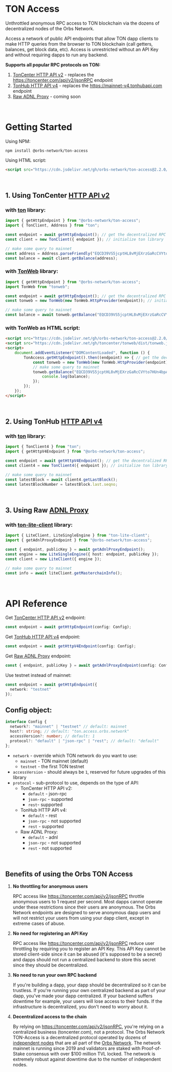 # TON Access

Unthrottled anonymous RPC access to TON blockchain via the dozens of decentralized nodes of the Orbs Network.

Access a network of public API endpoints that allow TON dapp clients to make HTTP queries from the browser to TON blockchain (call getters, balances, get block data, etc). Access is unrestricted without an API Key and without requiring dapps to run any backend.

**Supports all popular RPC protocols on TON:**
1. [TonCenter HTTP API v2](https://toncenter.com/api/v2/) - replaces the https://toncenter.com/api/v2/jsonRPC endpoint
2. [TonHub HTTP API v4](https://github.com/ton-foundation/ton-api-v4) - replaces the https://mainnet-v4.tonhubapi.com endpoint
3. [Raw ADNL Proxy](https://github.com/ton-community/ton-lite-client) - coming soon

&nbsp;

# Getting Started

Using NPM:
```
npm install @orbs-network/ton-access
```

Using HTML script:
```html
<script src="https://cdn.jsdelivr.net/gh/orbs-network/ton-access@2.2.0/dist/index.min.js"></script>
```

&nbsp;

## 1. Using TonCenter [HTTP API v2](https://toncenter.com/api/v2/)

### with [ton](https://github.com/tonwhales/ton) library:

```ts
import { getHttpEndpoint } from "@orbs-network/ton-access";
import { TonClient, Address } from "ton";

const endpoint = await getHttpEndpoint(); // get the decentralized RPC endpoint
const client = new TonClient({ endpoint }); // initialize ton library

// make some query to mainnet
const address = Address.parseFriendly("EQCD39VS5jcptHL8vMjEXrzGaRcCVYto7HUn4bpAOg8xqB2N").address;
const balance = await client.getBalance(address);
```

### with [TonWeb](https://github.com/toncenter/tonweb) library:

```ts
import { getHttpEndpoint } from "@orbs-network/ton-access";
import TonWeb from "tonweb";

const endpoint = await getHttpEndpoint(); // get the decentralized RPC endpoint
const tonweb = new TonWeb(new TonWeb.HttpProvider(endpoint)); // initialize tonweb library

// make some query to mainnet
const balance = await tonweb.getBalance("EQCD39VS5jcptHL8vMjEXrzGaRcCVYto7HUn4bpAOg8xqB2N");
```

### with TonWeb as HTML script:

```html
<script src="https://cdn.jsdelivr.net/gh/orbs-network/ton-access@2.2.0/dist/index.min.js"></script>
<script src="https://cdn.jsdelivr.net/gh/toncenter/tonweb/dist/tonweb.js"></script>
<script>
    document.addEventListener("DOMContentLoaded", function () {
        TonAccess.getHttpEndpoint().then((endpoint) => { // get the decentralized RPC endpoint
            const tonweb = new TonWeb(new TonWeb.HttpProvider(endpoint)); // initialize tonweb library
            // make some query to mainnet
            tonweb.getBalance("EQCD39VS5jcptHL8vMjEXrzGaRcCVYto7HUn4bpAOg8xqB2N").then((balance) => {
                console.log(balance);
            });
        });
    });
</script>
```

&nbsp;

## 2. Using TonHub [HTTP API v4](https://github.com/ton-foundation/ton-api-v4)

### with [ton](https://github.com/tonwhales/ton) library:

```ts
import { TonClient4 } from "ton";
import { getHttpV4Endpoint } from "@orbs-network/ton-access";

const endpoint = await getHttpV4Endpoint(); // get the decentralized RPC endpoint
const client4 = new TonClient4({ endpoint }); // initialize ton library

// make some query to mainnet
const latestBlock = await client4.getLastBlock();
const latestBlockNumber = latestBlock.last.seqno;
```

&nbsp;

## 3. Using Raw [ADNL Proxy](https://github.com/ton-community/ton-lite-client)

### with [ton-lite-client](https://github.com/ton-community/ton-lite-client/pull/2) library:

```ts
import { LiteClient, LiteSingleEngine } from "ton-lite-client";
import { getAdnlProxyEndpoint } from "@orbs-network/ton-access";

const { endpoint, publicKey } = await getAdnlProxyEndpoint();
const engine = new LiteSingleEngine({ host: endpoint, publicKey });
const client = new LiteClient({ engine });

// make some query to mainnet
const info = await liteClient.getMasterchainInfo();
```

&nbsp;

# API Reference

Get [TonCenter HTTP API v2](https://toncenter.com/api/v2/) endpoint:
```ts
const endpoint = await getHttpEndpoint(config: Config);
```
Get [TonHub HTTP API v4](https://github.com/ton-foundation/ton-api-v4) endpoint:
```ts
const endpoint = await getHttpV4Endpoint(config: Config);
```
Get [Raw ADNL Proxy](https://github.com/ton-community/ton-lite-client) endpoint:
```ts
const { endpoint, publicKey } = await getAdnlProxyEndpoint(config: Config);
```
Use testnet instead of mainnet:
```ts
const endpoint = await getHttpEndpoint({
  network: "testnet" 
});
```

## Config object:

```ts
interface Config {
  network?: "mainnet" | "testnet" // default: mainnet
  host?: string; // default: "ton.access.orbs.network"
  accessVersion?: number; // default: 1
  protocol?: "default" | "json-rpc" | "rest"; // default: "default"
};
```

* `network` - override which TON network do you want to use:
  * `mainnet` - TON mainnet (default)
  * `testnet` - the first TON testnet  
* `accessVersion` - should always be `1`, reserved for future upgrades of this library
* `protocol` - sub-protocol to use, depends on the type of API:
  * TonCenter HTTP API v2:
    * `default` - json-rpc
    * `json-rpc` - supported
    * `rest`- supported
  * TonHub HTTP API v4:
    * `default` - rest   
    * `json-rpc` - not supported
    * `rest` - supported
  * Raw ADNL Proxy:
    * `default` - adnl
    * `json-rpc` - not supported
    * `rest` - not supported

&nbsp;  

## Benefits of using the Orbs TON Access

1. **No throttling for anonymous users**

    RPC access like https://toncenter.com/api/v2/jsonRPC throttle anonymous users to 1 request per second. Most dapps cannot operate under these restrictions since their users are anonymous. The Orbs Network endpoints are designed to serve anonymous dapp users and will not restrict your users from using your dapp client, except in extreme cases of abuse.
    
2. **No need for registering an API Key**

    RPC access like https://toncenter.com/api/v2/jsonRPC reduce user throttling by requiring you to register an API Key. This API Key cannot be stored client-side since it can be abused (it's supposed to be a secret) and dapps should not run a centralized backend to store this secret since they should be decentralized.

3. **No need to run your own RPC backend**

    If you're building a dapp, your dapp should be decentralized so it can be trustless. If you're running your own centralized backend as part of your dapp, you've made your dapp centralized. If your backend suffers downtime for example, your users will lose access to their funds. If the infrastructure is decentralized, you don't need to worry about it.
    
4. **Decentralized access to the chain**

    By relying on https://toncenter.com/api/v2/jsonRPC, you're relying on a centralized business (toncenter.com), not a protocol. The Orbs Network TON-Access is a decentralized protocol operated by dozens of [independent nodes](https://status.orbs.network) that are all part of the [Orbs Network](https://github.com/orbs-network). The network mainnet is running since 2019 and validators are staked with Proof-of-Stake consensus with over $100 million TVL locked. The network is extremely robust against downtime due to the number of independent nodes.
